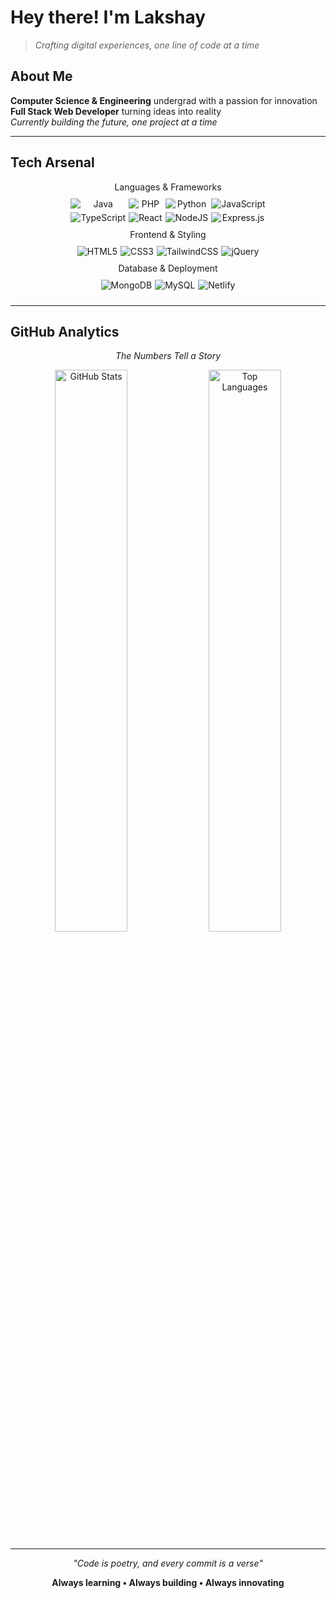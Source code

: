 # Hey there! I'm **Lakshay** 
> *Crafting digital experiences, one line of code at a time*

## About Me
**Computer Science & Engineering** undergrad with a passion for innovation  
**Full Stack Web Developer** turning ideas into reality  
*Currently building the future, one project at a time*

---

## **Tech Arsenal**

<div align="center">

<div style="display:flex; justify-content:center; align-items:center; flex-direction:column;">
<div>
Languages & Frameworks
</div>
<div style="display:grid; grid-template-columns:auto auto auto auto; gap:5px; margin:10px 0;">
<img src="https://img.shields.io/badge/Java-%23ED8B00.svg?style=for-the-badge&logo=openjdk&logoColor=white" alt="Java" />
<img src="https://img.shields.io/badge/php-%23777BB4.svg?style=for-the-badge&logo=php&logoColor=white" alt="PHP" />
<img src="https://img.shields.io/badge/Python-3776AB?style=for-the-badge&logo=python&logoColor=fff" alt="Python" />
<img src="https://img.shields.io/badge/javascript-%23323330.svg?style=for-the-badge&logo=javascript&logoColor=%23F7DF1E" alt="JavaScript" />
<img src="https://img.shields.io/badge/typescript-%23007ACC.svg?style=for-the-badge&logo=typescript&logoColor=white" alt="TypeScript" />
<img src="https://img.shields.io/badge/react-%2320232a.svg?style=for-the-badge&logo=react&logoColor=%2361DAFB" alt="React" />
<img src="https://img.shields.io/badge/node.js-6DA55F?style=for-the-badge&logo=node.js&logoColor=white" alt="NodeJS" />
<img src="https://img.shields.io/badge/express.js-%23404d59.svg?style=for-the-badge&logo=express&logoColor=%2361DAFB" alt="Express.js" />
</div>
</div>

<div style="display:flex; justify-content:center; align-items:center; flex-direction:column;">
<div>
Frontend & Styling
</div>
<div style="display:grid; grid-template-columns:auto auto auto auto; gap:5px; margin:10px 0;">
<img src="https://img.shields.io/badge/html5-%23E34F26.svg?style=for-the-badge&logo=html5&logoColor=white" alt="HTML5" />
<img src="https://img.shields.io/badge/css3-%231572B6.svg?style=for-the-badge&logo=css3&logoColor=white" alt="CSS3" />
<img src="https://img.shields.io/badge/tailwindcss-%2338B2AC.svg?style=for-the-badge&logo=tailwind-css&logoColor=white" alt="TailwindCSS" />
<img src="https://img.shields.io/badge/jquery-%230769AD.svg?style=for-the-badge&logo=jquery&logoColor=white" alt="jQuery" />
</div>
</div>

<div style="display:flex; justify-content:center; align-items:center; flex-direction:column;">
<div>
Database & Deployment
</div>
<div style="display:grid; grid-template-columns:auto auto auto; gap:5px; margin:10px 0;">
<img src="https://img.shields.io/badge/MongoDB-%234ea94b.svg?style=for-the-badge&logo=mongodb&logoColor=white" alt="MongoDB" />
<img src="https://img.shields.io/badge/MySQL-000?style=for-the-badge&logo=mysql&logoColor=00758F" alt="MySQL" />
<img src="https://img.shields.io/badge/netlify-%23000000.svg?style=for-the-badge&logo=netlify&logoColor=#00C7B7" alt="Netlify" />
</div>
</div>

</div>

---

## **GitHub Analytics**

<div align="center">

*The Numbers Tell a Story*

<img src="https://github-readme-stats.vercel.app/api?username=Lakshay-Jain-1&count_private=true&show_icons=true&theme=tokyonight&rank_icon=github&border_radius=10&bg_color=0D1117&title_color=58A6FF&icon_color=58A6FF&text_color=C9D1D9" width="48%" alt="GitHub Stats" />
<img src="https://github-readme-stats.vercel.app/api/top-langs/?username=Lakshay-Jain-1&theme=tokyonight&layout=compact&border_radius=10&bg_color=0D1117&title_color=58A6FF&text_color=C9D1D9" width="48%" alt="Top Languages" />

</div>

---

<div align="center">

*"Code is poetry, and every commit is a verse"*

**Always learning • Always building • Always innovating**


</div>
